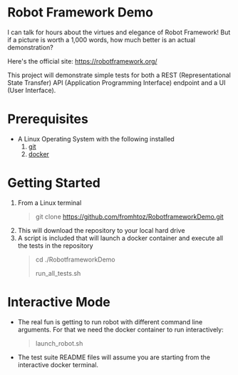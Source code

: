 Robot Framework Demo
============
I can talk for hours about the virtues and elegance of Robot Framework! But if a picture is worth a 1,000 words, how much better is an actual demonstration?

Here's the official site: https://robotframework.org/

This project will demonstrate simple tests for both a REST (Representational State Transfer) API (Application Programming Interface) endpoint and a UI (User Interface).  

# Prerequisites
* A Linux Operating System with the following installed
    1. [git](https://git-scm.com/download/linux)
    2. [docker](https://docs.docker.com/get-docker/)
# Getting Started
1. From a Linux terminal
    > git clone https://github.com/fromhtoz/RobotframeworkDemo.git
2. This will download the repository to your local hard drive
3. A script is included that will launch a docker container and execute all the tests in the repository
    > cd ./RobotframeworkDemo
    > 
    > run_all_tests.sh
 # Interactive Mode
 * The real fun is getting to run robot with different command line arguments.  For that we need the docker container to run interactively:
    > launch_robot.sh
 * The test suite README files will assume you are starting from the interactive docker terminal.
 
